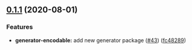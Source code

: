 ## [0.1.1](https://github.com/kristw/encodable/compare/generator-encodable@0.1.1...generator-encodable@0.1.1) (2020-08-01)


### Features

* **generator-encodable:** add new generator package ([#43](https://github.com/kristw/encodable/issues/43)) ([fc48289](https://github.com/kristw/encodable/commit/fc48289dd487bdd71550d143d2854e9be74d2cd7))



